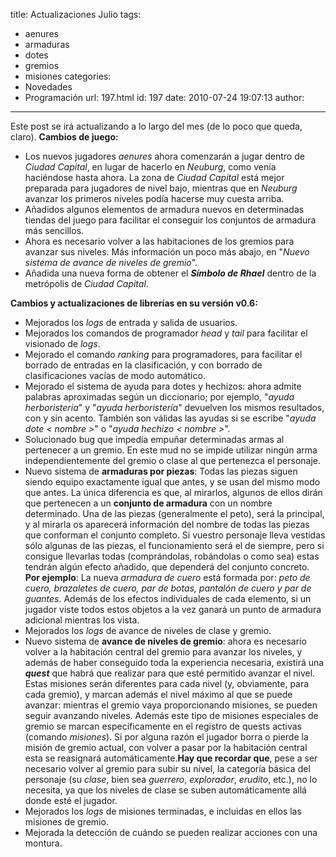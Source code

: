 title: Actualizaciones Julio
tags:
  - aenures
  - armaduras
  - dotes
  - gremios
  - misiones
categories:
  - Novedades
  - Programación
url: 197.html
id: 197
date: 2010-07-24 19:07:13
author:
---
Este post se irá actualizando a lo largo del mes (de lo poco que queda, claro). **Cambios de juego:**

*   Los nuevos jugadores _aenures_ ahora comenzarán a jugar dentro de _Ciudad Capital_, en lugar de hacerlo en _Neuburg_, como venía haciéndose hasta ahora. La zona de _Ciudad Capital_ está mejor preparada para jugadores de nivel bajo, mientras que en _Neuburg_ avanzar los primeros niveles podía hacerse muy cuesta arriba.
*   Añadidos algunos elementos de armadura nuevos en determinadas tiendas del juego para facilitar el conseguir los conjuntos de armadura más sencillos.
*   Ahora es necesario volver a las habitaciones de los gremios para avanzar sus niveles. Más información un poco más abajo, en "_Nuevo sistema de avance de niveles de gremio_".
*   Añadida una nueva forma de obtener el _**Símbolo de Rhael**_ dentro de la metrópolis de _Ciudad Capital_.

**Cambios y actualizaciones de librerías en su versión v0.6:**

*   Mejorados los _logs_ de entrada y salida de usuarios.
*   Mejorados los comandos de programador _head_ y _tail_ para facilitar el visionado de _logs_.
*   Mejorado el comando _ranking_ para programadores, para facilitar el borrado de entradas en la clasificación, y con borrado de clasificaciones vacías de modo automático.
*   Mejorado el sistema de ayuda para dotes y hechizos: ahora admite palabras aproximadas según un diccionario; por ejemplo, "_ayuda herboristeria_" y "_ayuda herboristería_" devuelven los mismos resultados, con y sin acento. También son válidas las ayudas si se escribe "_ayuda dote < nombre >_" o "_ayuda hechizo < nombre >_".
*   Solucionado bug que impedía empuñar determinadas armas al pertenecer a un gremio. En este mud no se impide utilizar ningún arma independientemente del gremio o clase al que pertenezca el personaje.
*   Nuevo sistema de **armaduras por piezas**: Todas las piezas siguen siendo equipo exactamente igual que antes, y se usan del mismo modo que antes. La única diferencia es que, al mirarlos, algunos de ellos dirán que pertenecen a un **conjunto de armadura** con un nombre determinado. Una de las piezas (generalmente el peto), será la principal, y al mirarla os aparecerá información del nombre de todas las piezas que conforman el conjunto completo. Si vuestro personaje lleva vestidas sólo algunas de las piezas, el funcionamiento será el de siempre, pero si consigue llevarlas todas (comprándolas, robándolas o como sea) estas tendrán algún efecto añadido, que dependerá del conjunto concreto. **Por ejemplo**: La nueva _armadura de cuero_ está formada por: _peto de cuero, brazaletes de cuero, par de botas, pantalón de cuero y par de guantes_. Además de los efectos individuales de cada elemento, si un jugador viste todos estos objetos a la vez ganará un punto de armadura adicional mientras los vista.
*   Mejorados los _logs_ de avance de niveles de clase y gremio.
*   Nuevo sistema de **avance de niveles de gremio**: ahora es necesario volver a la habitación central del gremio para avanzar los niveles, y además de haber conseguido toda la experiencia necesaria, existirá una _**quest**_ que habrá que realizar para que esté permitido avanzar el nivel. Estas misiones serán diferentes para cada nivel (y, obviamente, para cada gremio), y marcan además el nivel máximo al que se puede avanzar: mientras el gremio vaya proporcionando misiones, se pueden seguir avanzando niveles. Además este tipo de misiones especiales de gremio se marcan específicamente en el registro de quests activas (comando _misiones_). Si por alguna razón el jugador borra o pierde la misión de gremio actual, con volver a pasar por la habitación central esta se reasignará automáticamente.**Hay que recordar que**, pese a ser necesario volver al gremio para subir su nivel, la categoría básica del personaje (su _clase_, bien sea _guerrero_, _explorador_, _erudito_, etc.), no lo necesita, ya que los niveles de clase se suben automáticamente allá donde esté el jugador.
*   Mejorados los _logs_ de misiones terminadas, e incluidas en ellos las misiones de gremio.
*   Mejorada la detección de cuándo se pueden realizar acciones con una montura.